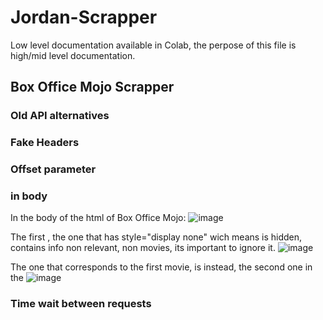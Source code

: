 # Jordan-Scrapper

Low level documentation available in Colab, the perpose of this file is high/mid level documentation.

## Box Office Mojo Scrapper

### Old API alternatives

### Fake Headers 

### Offset parameter

### <tr> in body

In the body of the html of Box Office Mojo:
![image](https://user-images.githubusercontent.com/48933518/203125818-14dfbbc7-f174-49d0-b1a3-0f6a9c4febaa.png)

The first <tr>, the one that has style="display none" wich means is hidden, contains info non relevant, non movies, its important to ignore it.
![image](https://user-images.githubusercontent.com/48933518/203126000-4611297e-257b-4aed-b326-1eb0cc76ce98.png)

The one that corresponds to the first movie, is instead, the second one <tr> in the <tbody>
![image](https://user-images.githubusercontent.com/48933518/203127371-6bdeb37d-94e5-4f90-8a60-1d4da7787596.png)

### Time wait between requests

